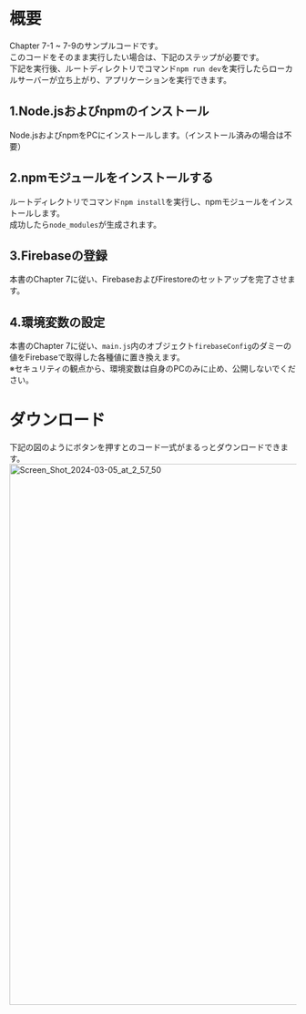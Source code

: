 # 概要
Chapter 7-1 ~ 7-9のサンプルコードです。  
このコードをそのまま実行したい場合は、下記のステップが必要です。  
下記を実行後、ルートディレクトリでコマンド`npm run dev`を実行したらローカルサーバーが立ち上がり、アプリケーションを実行できます。

## 1.Node.jsおよびnpmのインストール
Node.jsおよびnpmをPCにインストールします。（インストール済みの場合は不要）

## 2.npmモジュールをインストールする
ルートディレクトリでコマンド`npm install`を実行し、npmモジュールをインストールします。  
成功したら`node_modules`が生成されます。

## 3.Firebaseの登録
本書のChapter 7に従い、FirebaseおよびFirestoreのセットアップを完了させます。

## 4.環境変数の設定
本書のChapter 7に従い、`main.js`内のオブジェクト`firebaseConfig`のダミーの値をFirebaseで取得した各種値に置き換えます。  
※セキュリティの観点から、環境変数は自身のPCのみに止め、公開しないでください。

# ダウンロード
下記の図のようにボタンを押すとのコード一式がまるっとダウンロードできます。
<img width="950" alt="Screen_Shot_2024-03-05_at_2_57_50" src="https://github.com/seito-developer/daily-report-2/assets/59995348/80541760-bb3e-4521-9372-c72475227f04">
